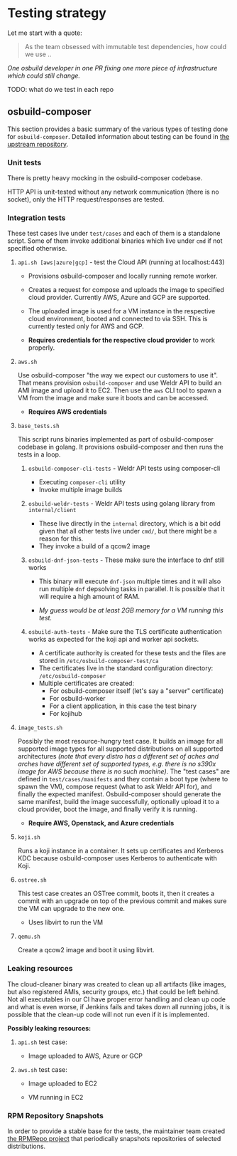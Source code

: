 # Testing strategy

Let me start with a quote:

> As the team obsessed with immutable test dependencies, how could we use ..

*One osbuild developer in one PR fixing one more piece of infrastructure which could still change.*

TODO: what do we test in each repo

## osbuild-composer

This section provides a basic summary of the various types of testing done for `osbuild-composer`. Detailed information about testing can be found in [the upstream repository][tests_readme].

[tests_readme]: https://github.com/osbuild/osbuild-composer/blob/main/test/README.md

### Unit tests

There is pretty heavy mocking in the osbuild-composer codebase.

HTTP API is unit-tested without any network communication (there is no socket), only the HTTP request/responses are tested.

### Integration tests

These test cases live under `test/cases` and each of them is a standalone script. Some of them invoke additional binaries which live under `cmd` if not specified otherwise.

1. `api.sh [aws|azure|gcp]` - test the Cloud API (running at localhost:443)
   
   * Provisions osbuild-composer and locally running remote worker.
   
   * Creates a request for compose and uploads the image to specified cloud provider. Currently AWS, Azure and GCP are supported.

   * The uploaded image is used for a VM instance in the respective cloud environment, booted and connected to via SSH. This is currently tested only for AWS and GCP.
   
   * **Requires credentials for the respective cloud provider** to work properly.

2. `aws.sh`
   
   Use osbuild-composer "the way we expect our customers to use it". That means provision `osbuild-composer` and use Weldr API to build an AMI image and upload it to EC2. Then use the `aws` CLI tool to spawn a VM from the image and make sure it boots and can be accessed.
   
   * **Requires AWS credentials**

3. `base_tests.sh`
   
   This script runs binaries implemented as part of osbuild-composer codebase in golang. It provisions osbuild-composer and then runs the tests in a loop.
   
   1. `osbuild-composer-cli-tests` - Weldr API tests using composer-cli
      
      * Executing `composer-cli` utility
      * Invoke multiple image builds
   
   2. `osbuild-weldr-tests` - Weldr API tests using golang library from `internal/client`
      
      * These live directly in the `internal` directory, which is a bit odd given that all other tests live under `cmd/`, but there might be a reason for this.
      * They invoke a build of a qcow2 image
   
   3. `osbuild-dnf-json-tests` - These make sure the interface to dnf still works
      
      * This binary will execute `dnf-json` multiple times and it will also run multiple `dnf` depsolving tasks in parallel. It is possible that it will require a high amount of RAM.
      
      * *My guess would be at least 2GB memory for a VM running this test.*
   
   4. `osbuild-auth-tests` - Make sure the TLS certificate authentication works as expected for the koji api and worker api sockets.
      
      * A certificate authority is created for these tests and the files are stored in `/etc/osbuild-composer-test/ca`
      * The certificates live in the standard configuration directory: `/etc/osbuild-composer`
      * Multiple certificates are created:
        * For osbuild-composer itself (let's say a "server" certificate)
        * For osbuild-worker
        * For a client application, in this case the test binary
        * For kojihub

4. `image_tests.sh`
   
   Possibly the most resource-hungry test case. It builds an image for all supported image types for all supported distributions on all supported architectures *(note that every distro has a different set of aches and arches have different set of supported types, e.g. there is no s390x image for AWS because there is no such machine)*.
   The "test cases" are defined in `test/cases/manifests` and they contain a boot type (where to spawn the VM), compose request (what to ask Weldr API for), and finally the expected manifest. Osbuild-composer should generate the same manifest, build the image successfully, optionally upload it to a cloud provider, boot the image, and finally verify it is running.
   
   * **Require AWS, Openstack, and Azure credentials**

5. `koji.sh`
   
   Runs a koji instance in a container. It sets up certificates and Kerberos KDC because osbuild-composer uses Kerberos to authenticate with Koji.

6. `ostree.sh`
   
   This test case creates an OSTree commit, boots it, then it creates a commit with an upgrade on top of the previous commit and makes sure the VM can upgrade to the new one.
   
   * Uses libvirt to run the VM

7. `qemu.sh`
   
   Create a qcow2 image and boot it using libvirt.

### Leaking resources

The cloud-cleaner binary was created to clean up all artifacts (like images, but also registered AMIs, security groups, etc.) that could be left behind. Not all executables in our CI have proper error handling and clean up code and what is even worse, if Jenkins fails and takes down all running jobs, it is possible that the clean-up code will not run even if it is implemented.

**Possibly leaking resources:**

1. `api.sh` test case:
   
   * Image uploaded to AWS, Azure or GCP

2. `aws.sh` test case:
   
   * Image uploaded to EC2
   
   * VM running in EC2

### RPM Repository Snapshots

In order to provide a stable base for the tests, the maintainer team created [the RPMRepo project](../../02-projects/index.md) that periodically snapshots repositories of selected distributions.
